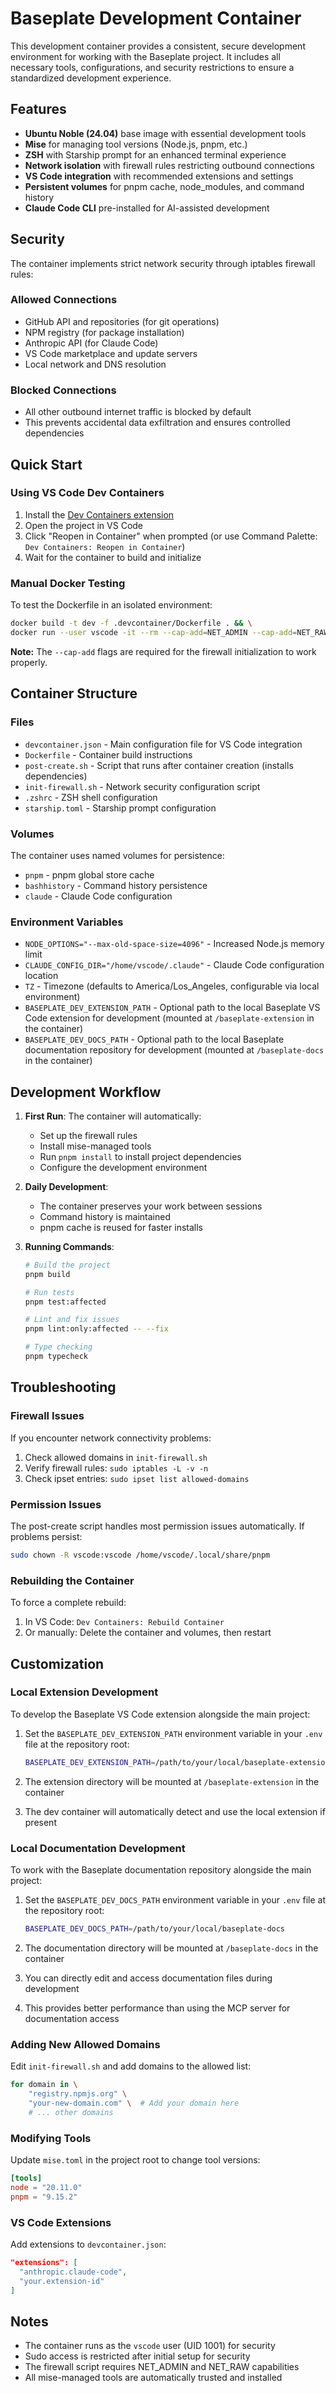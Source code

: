 # Baseplate Development Container

This development container provides a consistent, secure development environment for working with the Baseplate project. It includes all necessary tools, configurations, and security restrictions to ensure a standardized development experience.

## Features

- **Ubuntu Noble (24.04)** base image with essential development tools
- **Mise** for managing tool versions (Node.js, pnpm, etc.)
- **ZSH** with Starship prompt for an enhanced terminal experience
- **Network isolation** with firewall rules restricting outbound connections
- **VS Code integration** with recommended extensions and settings
- **Persistent volumes** for pnpm cache, node_modules, and command history
- **Claude Code CLI** pre-installed for AI-assisted development

## Security

The container implements strict network security through iptables firewall rules:

### Allowed Connections

- GitHub API and repositories (for git operations)
- NPM registry (for package installation)
- Anthropic API (for Claude Code)
- VS Code marketplace and update servers
- Local network and DNS resolution

### Blocked Connections

- All other outbound internet traffic is blocked by default
- This prevents accidental data exfiltration and ensures controlled dependencies

## Quick Start

### Using VS Code Dev Containers

1. Install the [Dev Containers extension](https://marketplace.visualstudio.com/items?itemName=ms-vscode-remote.remote-containers)
2. Open the project in VS Code
3. Click "Reopen in Container" when prompted (or use Command Palette: `Dev Containers: Reopen in Container`)
4. Wait for the container to build and initialize

### Manual Docker Testing

To test the Dockerfile in an isolated environment:

```bash
docker build -t dev -f .devcontainer/Dockerfile . && \
docker run --user vscode -it --rm --cap-add=NET_ADMIN --cap-add=NET_RAW dev /bin/zsh
```

**Note:** The `--cap-add` flags are required for the firewall initialization to work properly.

## Container Structure

### Files

- `devcontainer.json` - Main configuration file for VS Code integration
- `Dockerfile` - Container build instructions
- `post-create.sh` - Script that runs after container creation (installs dependencies)
- `init-firewall.sh` - Network security configuration script
- `.zshrc` - ZSH shell configuration
- `starship.toml` - Starship prompt configuration

### Volumes

The container uses named volumes for persistence:

- `pnpm` - pnpm global store cache
- `bashhistory` - Command history persistence
- `claude` - Claude Code configuration

### Environment Variables

- `NODE_OPTIONS="--max-old-space-size=4096"` - Increased Node.js memory limit
- `CLAUDE_CONFIG_DIR="/home/vscode/.claude"` - Claude Code configuration location
- `TZ` - Timezone (defaults to America/Los_Angeles, configurable via local environment)
- `BASEPLATE_DEV_EXTENSION_PATH` - Optional path to the local Baseplate VS Code extension for development (mounted at `/baseplate-extension` in the container)
- `BASEPLATE_DEV_DOCS_PATH` - Optional path to the local Baseplate documentation repository for development (mounted at `/baseplate-docs` in the container)

## Development Workflow

1. **First Run**: The container will automatically:
   - Set up the firewall rules
   - Install mise-managed tools
   - Run `pnpm install` to install project dependencies
   - Configure the development environment

2. **Daily Development**:
   - The container preserves your work between sessions
   - Command history is maintained
   - pnpm cache is reused for faster installs

3. **Running Commands**:

   ```bash
   # Build the project
   pnpm build

   # Run tests
   pnpm test:affected

   # Lint and fix issues
   pnpm lint:only:affected -- --fix

   # Type checking
   pnpm typecheck
   ```

## Troubleshooting

### Firewall Issues

If you encounter network connectivity problems:

1. Check allowed domains in `init-firewall.sh`
2. Verify firewall rules: `sudo iptables -L -v -n`
3. Check ipset entries: `sudo ipset list allowed-domains`

### Permission Issues

The post-create script handles most permission issues automatically. If problems persist:

```bash
sudo chown -R vscode:vscode /home/vscode/.local/share/pnpm
```

### Rebuilding the Container

To force a complete rebuild:

1. In VS Code: `Dev Containers: Rebuild Container`
2. Or manually: Delete the container and volumes, then restart

## Customization

### Local Extension Development

To develop the Baseplate VS Code extension alongside the main project:

1. Set the `BASEPLATE_DEV_EXTENSION_PATH` environment variable in your `.env` file at the repository root:

   ```bash
   BASEPLATE_DEV_EXTENSION_PATH=/path/to/your/local/baseplate-extension
   ```

2. The extension directory will be mounted at `/baseplate-extension` in the container
3. The dev container will automatically detect and use the local extension if present

### Local Documentation Development

To work with the Baseplate documentation repository alongside the main project:

1. Set the `BASEPLATE_DEV_DOCS_PATH` environment variable in your `.env` file at the repository root:

   ```bash
   BASEPLATE_DEV_DOCS_PATH=/path/to/your/local/baseplate-docs
   ```

2. The documentation directory will be mounted at `/baseplate-docs` in the container
3. You can directly edit and access documentation files during development
4. This provides better performance than using the MCP server for documentation access

### Adding New Allowed Domains

Edit `init-firewall.sh` and add domains to the allowed list:

```bash
for domain in \
    "registry.npmjs.org" \
    "your-new-domain.com" \  # Add your domain here
    # ... other domains
```

### Modifying Tools

Update `mise.toml` in the project root to change tool versions:

```toml
[tools]
node = "20.11.0"
pnpm = "9.15.2"
```

### VS Code Extensions

Add extensions to `devcontainer.json`:

```json
"extensions": [
  "anthropic.claude-code",
  "your.extension-id"
]
```

## Notes

- The container runs as the `vscode` user (UID 1001) for security
- Sudo access is restricted after initial setup for security
- The firewall script requires NET_ADMIN and NET_RAW capabilities
- All mise-managed tools are automatically trusted and installed
